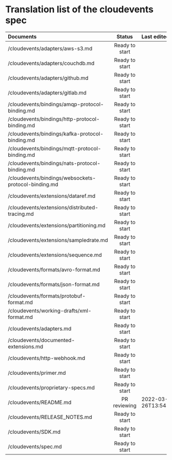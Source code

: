 # Translation list of the cloudevents spec

| Documents   |   Status     |  Last edited |     Version |
| :---------  | :---------: | :---------   |    :---------: |
| /cloudevents/adapters/aws-s3.md |   Ready to start   |       |         |
| /cloudevents/adapters/couchdb.md |   Ready to start   |       |        |
| /cloudevents/adapters/github.md |   Ready to start   |       |          |
| /cloudevents/adapters/gitlab.md |   Ready to start   |       |          |
| /cloudevents/bindings/amqp-protocol-binding.md |   Ready to start   |       |        |
| /cloudevents/bindings/http-protocol-binding.md |   Ready to start   |       |         |
| /cloudevents/bindings/kafka-protocol-binding.md |   Ready to start   |       |         |
| /cloudevents/bindings/mqtt-protocol-binding.md |   Ready to start   |       |         |
| /cloudevents/bindings/nats-protocol-binding.md |   Ready to start   |       |          |
| /cloudevents/bindings/websockets-protocol-binding.md |   Ready to start   |       |         |
| /cloudevents/extensions/dataref.md |   Ready to start   |       |          |
| /cloudevents/extensions/distributed-tracing.md |   Ready to start   |       |         |
| /cloudevents/extensions/partitioning.md |   Ready to start   |       |        |
| /cloudevents/extensions/sampledrate.md |   Ready to start   |       |         |
| /cloudevents/extensions/sequence.md |   Ready to start   |       |            |
| /cloudevents/formats/avro-format.md |   Ready to start   |       |            |
| /cloudevents/formats/json-format.md |   Ready to start   |       |            |
| /cloudevents/formats/protobuf-format.md |   Ready to start   |       |        |
| /cloudevents/working-drafts/xml-format.md |   Ready to start   |       |        |
| /cloudevents/adapters.md |   Ready to start   |       |          |
| /cloudevents/documented-extensions.md |   Ready to start   |       |         |
| /cloudevents/http-webhook.md |   Ready to start   |       |         |
| /cloudevents/primer.md |   Ready to start   |       |          |
| /cloudevents/proprietary-specs.md |   Ready to start   |       |          |
| /cloudevents/README.md |   PR reviewing   |   2022-03-26T13:54:11.254Z    |     -     |
| /cloudevents/RELEASE_NOTES.md |   Ready to start   |       |     -     |
| /cloudevents/SDK.md |   Ready to start   |       |          |
| /cloudevents/spec.md |   Ready to start   |       |         |